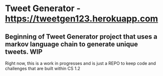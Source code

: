# Tweet Generator - <https://tweetgen123.herokuapp.com>

## Beginning of Tweet Generator project that uses a markov language chain to generate unique tweets. WIP

Right now, this is a work in progresses and is just a REPO to keep code and challenges that are built within CS 1.2
